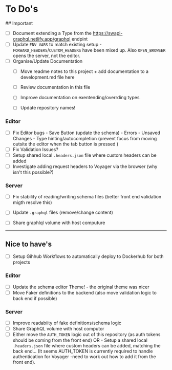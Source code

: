 # To Do's



## Important
- [ ] Document extending a Type from the https://swapi-graphql.netlify.app/graphql endpint
- [ ] Update `ENV VARS` to match existing setup - `FORWARD_HEADERS`/`CUSTOM_HEADERS` have been mixed up. Also `OPEN_BROWSER` opens the server, not the editor.
- [ ] Organise/Update Documentation
    - [ ] Move readme notes to this project + add documentation to a development.md file here
    - [ ] Review documentation in this file
    - [ ] Improve documentation on exentending/overrding types
    - [ ] Update repository names!



### Editor
- [ ] Fix Editor bugs
        - Save Button (update the schema)
        - Errors
        - Unsaved Changes
        - Type hinting/autocompletion (prevent focus from moving outsite the editor when the tab button is pressed )
- [ ] Fix Validation Issues?
- [ ] Setup shared local `.headers.json` file where custom headers can be added
- [ ] Investigate adding request headers to Voyager via the browser (why isn't this possible?)

### Server
- [ ] Fix stability of reading/writing schema files (better front end validation migth resolve this)
- [ ] Update `.graphql` files (remove/change content)
- [ ] Share graphlql volume with host computure



---


## Nice to have's
- [ ] Setup Gihhub Workflows to automatically deploy to Dockerhub for both projects

### Editor
- [ ] Update the schema editor Theme! - the original theme was nicer
- [ ] Move Faker definitions to the backend (also move validation logic to back end if possible)

### Server
- [ ] Improve readabiity of fake definitions/schema logic
- [ ] Share GraphQL volume with host computor
- [ ] Either move the `AUTH_TOKEN` logic out of this repository (as auth tokens should be coming from the front end) OR -  Setup a shared local `.headers.json` file where custom headers can be added, matching the back end... (It seems AUTH_TOKEN is currently required to handle authentication for Voyager -need to work out how to add it from the front end).